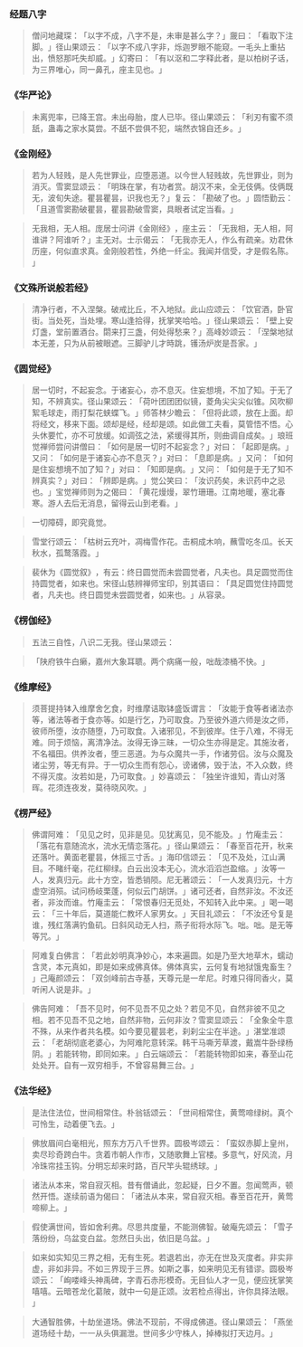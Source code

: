 ### 经题八字

> 僧问地藏琛：​「以字不成，八字不是，未审是甚么字？​」奯曰：​「看取下注脚。​」径山果颂云：​「以字不成八字非，烁迦罗眼不能窥。一毛头上重拈出，愤怒那吒失却威。​」幻寄曰：​「有以沤和二字释此者，是以柏树子话，为三界唯心，同一鼻孔，座主见也。​」


### 《华严论》

> 未离兜率，已降王宫。未出母胎，度人已毕。径山果颂云：​「利刃有蜜不须舐，蛊毒之家水莫尝。不舐不尝俱不犯，端然衣锦自还乡。​」


### 《金刚经》

> 若为人轻贱，是人先世罪业，应堕恶道。以今世人轻贱故，先世罪业，则为消灭。雪窦显颂云：​「明珠在掌，有功者赏。胡汉不来，全无伎俩。伎俩既无，波旬失途。瞿昙瞿昙，识我也无？​」复云：​「勘破了也。​」圆悟勤云：​「且道雪窦勘破瞿昙，瞿昙勘破雪窦，具眼者试定当看。​」

> 无我相，无人相。庞居士问讲《金刚经》​，座主云：​「无我相，无人相，阿谁讲？阿谁听？​」主无对。士示偈云：​「无我亦无人，作么有疏亲。劝君休历座，何似直求真。金刚般若性，外绝一纤尘。我闻并信受，才是假名陈。​」


### 《文殊所说般若经》

> 清净行者，不入涅槃。破戒比丘，不入地狱。此山应颂云：​「饮官酒，卧官街。当处死，当处埋。寒山逢拾得，抚掌笑哈哈。​」径山果颂云：​「壁上安灯盏，堂前置酒台。閟来打三盏，何处得愁来？​」高峰妙颂云：​「涅槃地狱本无差，只为从前被眼遮。三脚驴儿才時跳，镬汤炉炭是吾家。​」


### 《圆觉经》

> 居一切时，不起妄念。于诸妄心，亦不息灭。住妄想境，不加了知。于无了知，不辨真实。径山果颂云：​「荷叶团团团似镜，菱角尖尖尖似锥。风吹柳絮毛球走，雨打梨花蛱蝶飞。​」师答林少瞻云：​「但将此颂，放在上面。却将经文，移来下面。颂却是经，经却是颂。如此做工夫看，莫管悟不悟。心头休要忙，亦不可放缓。如调弦之法，紧缓得其所，则曲调自成矣。​」琅班觉禅师尝问讲僧曰：​「如何是居一切时不起妄念？​」对曰：​「起即是病。​」又问：​「如何是于诸妄心亦不息灭？​」对曰：​「息即是病。​」又问：​「如何是住妄想境不加了知？​」对曰：​「知即是病。​」又问：​「如何是于无了知不辨真实？​」对曰：​「辨即是病。​」觉公笑曰：​「汝识药矣，未识药中之忌也。​」宝觉禅师则为之偈曰：​「黄花熳熳，翠竹珊珊。江南地暖，塞北春寒。游人去后无消息，留得云山到老看。​」

> 一切障碍，即究竟觉。

> 雪堂行颂云：​「枯树云充叶，凋梅雪作花。击桐成木响，蘸雪吃冬瓜。长天秋水，孤鹜落霞。​」

> 裴休为《圆觉叙》​，有云：终日圆觉而未尝圆觉者，凡夫也。具足圆觉而住持圆觉者，如来也。宋径山慈辨禅师宝印，别其语曰：​「具足圆觉住持圆觉者，凡夫也。终日圆觉未尝圆觉者，如来也。​」从容录。


### 《楞伽经》

> 五法三自性，八识二无我。径山杲颂云：

> ​「陕府铁牛白癞，嘉州大象耳聩。两个病痛一般，咄哉漆桶不快。​」


### 《维摩经》

> 须菩提持钵入维摩舍乞食，时维摩诘取钵盛饭谓言：​「汝能于食等者诸法亦等，诸法等者于食亦等。如是行乞，乃可取食。乃至彼外道六师是汝之师，彼师所堕，汝亦随堕，乃可取食。入诸邪见，不到彼岸。住于八难，不得无难。同于烦恼，离清净法。汝得无诤三昧，一切众生亦得是定。其施汝者，不名福田。供养汝者，堕三恶道。为与众魔共一手，作诸劳侣。汝与众魔及诸尘劳，等无有异。于一切众生而有怨心，谤诸佛，毁于法，不入众数，终不得灭度。汝若如是，乃可取食。​」妙喜颂云：​「独坐许谁知，青山对落晖。花须连夜发，莫待晓风吹。​」


### 《楞严经》

> 佛谓阿难：​「见见之时，见非是见。见犹离见，见不能及。​」竹庵圭云：​「落花有意随流水，流水无情恋落花。​」径山果颂云：​「春至百花开，秋来还落叶。黄面老瞿昙，休摇三寸舌。​」海印信颂云：​「见不及处，江山满目。不睹纤毫，花红柳绿。白云出没本无心，流水滔滔岂盈缩。​」汝等一人，发真归元。此十方空，皆悉销陨。尼无著颂云：​「一人发真归元，十方虚空消殒。试问杨岐栗蓬，何似云门胡饼。​」诸可还者，自然非汝。不汝还者，非汝而谁。竹庵圭云：​「常恨春归无觅处，不知转入此中来。​」喝一喝云：​「三十年后，莫道能仁教坏人家男女。​」天目礼颂云：​「不汝还兮复是谁，残红落满钓鱼矶。日斜风动无人扫，燕子衔将水际飞。咄。咄。是无等等咒。​」

> 阿难复白佛言：​「若此妙明真净妙心，本来遍圆。如是乃至大地草木，蠕动含灵，本元真如，即是如来成佛真体。佛体真实，云何复有地狱饿鬼畜生？​」己庵颜颂云：​「双剑峰前古寺基，天尊元是一牟尼。时难只得同香火，莫听闲人说是非。​」

> 佛告阿难：​「吾不见时，何不见吾不见之处？若见不见，自然非彼不见之相。若不见吾不见之地，自然非物，云何非汝？雪窦显颂云：​「全象全牛意不殊，从来作者共名模。如今要见瞿昙老，刹刹尘尘在半途。​」湛堂准颂云：​「老胡彻底老婆心，为阿难陀意转深。韩干马嘶芳草渡，戴嵩牛卧绿杨阴。​」若能转物，即同如来。​」白云端颂云：​「若能转物即如来，春至山花处处开。自有一双穷相手，不曾容易舞三台。​」


### 《法华经》

> 是法住法位，世间相常住。朴翁铦颂云：​「世间相常住，黄莺啼绿树。真个可怜生，动着便飞去。​」

> 佛放眉间白毫相光，照东方万八千世界。圆极岑颂云：​「蛮奴赤脚上皇州，卖尽珍奇跨白牛。贪着市朝人作市，又随歌舞上官楼。多意气，好风流，月冷珠帘挂玉钩。分明忘却来时路，百尺竿头辊绣球。​」

> 诸法从本来，常自寂灭相。昔有僧诵此，忽起疑，日夕不置。忽闻莺声，顿然开悟。遂续前语为偈曰：​「诸法从本来，常自寂灭相。春至百花开，黄莺啼柳上。​」

> 假使满世间，皆如舍利弗。尽思共度量，不能测佛智。破庵先颂云：​「雪子落纷纷，乌盆变白盆。忽然日头出，依旧是乌盆。​」

> 如来如实知见三界之相，无有生死。若退若出，亦无在世及灭度者。非实非虚，非如非异。不如三界现于三界。如斯之事，如来明见无有错谬。圆极岑颂云：​「峋喽峰头神禹碑，字青石赤形模奇。无目仙人才一见，便应抚掌笑嘻嘻。云暗苍龙化葛陂，就中一句是正颂。汝若检点得出，许你具择法眼。​」

> 大通智胜佛，十劫坐道场。佛法不现前，不得成佛道。径山果颂云：​「燕坐道场经十劫，一一从头俱漏泄。世间多少守株人，掉棒拟打天边月。​」


